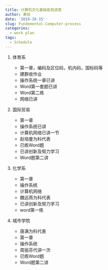 ```yaml
---
title: 计算机文化基础各班进度
author: 黄俭
date: '2019-10-15'
slug: Fundemental-Computer-process
categories:
  - work plan
tags:
  - Schedule
---
```


1. 体育系
    - 第一章，编码及区位码，机内码，国标码等
    - 建群收作业
    - 操作系统一章已讲
    - Word第一套题已讲
    - Word第二练
    - 网络已讲
    
1. 国际贸易
    - 第一章
    - 操作系统已讲
    - 计算机网络已讲一节
    - 赵培曼为科代表
    - 已练Word题
    - 已讲创新及努力学习
    - Word题第二讲
    
1. 化学系
    - 第一章
    - 操作系统 
    - 计算机网络
    - 魏远燕为科代表
    - 已讲创新及努力学习
    - word第一练
    
1. 城市学院
    - 唐满为科代表
    - 第一章
    - 操作系统
    - 周丽芬代讲一次
    - 已练Word题
    - Word题第二讲
    